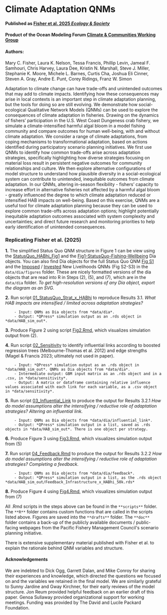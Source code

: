 # Climate Adaptation QNMs

#### Published as [Fisher et al. 2025 *Ecology & Society*](doi.org)

#### Product of the Ocean Modeling Forum [Climate & Communities Working Group](https://oceanmodelingforum.org/working-groups/climate-and-communities/)

#### Authors:
Mary C. Fisher, Laura K. Nelson, Tessa Francis, Phillip Levin, Jameal F. Samhouri, Chris Harvey, Laura Dee, Kristin N. Marshall, Steve J. Miller, Stephanie K. Moore, Michele L. Barnes, Curtis Cha, Joshua Eli Cinner, Steven A. Gray, Andre E. Punt, Corey Ridings, Franz W. Simon


Adaptation to climate change can have trade-offs and unintended outcomes that may add to climate impacts. Identifying how these consequences may arise in local contexts is an important step in climate adaptation planning, but the tools for doing so are still evolving. We demonstrate how social-ecological Qualitative Network Models (QNMs) can be used to explore the consequences of climate adaptation in fisheries. Drawing on the dynamics of fishers’ participation in the U.S. West Coast Dungeness crab fishery, we simulate a climate-intensified harmful algal bloom in a model fishing community and compare outcomes for human well-being, with and without climate adaptation. We consider a range of climate adaptations, from coping mechanisms to transformational adaptation, based on actions identified during participatory scenario planning initiatives. We first use QNMs to identify how common trade-offs arise across adaptation strategies, specifically highlighting how diverse strategies focusing on material loss result in persistent negative outcomes for community relationships and culture. We then explore alternative configurations of model structure to understand how plausible diversity in a social-ecological system can contribute to unintended, inequitable outcomes from climate adaptation. In our QNMs, altering in-season flexibility - fishers’ capacity to increase effort in alternative fisheries not affected by a harmful algal bloom - greatly influenced the degree to which climate adaptation reduced or intensified HAB impacts on well-being. Based on this exercise, QNMs are a useful tool for climate adaptation planning because they can be used to explore common trade-offs across adaptation options; highlight potentially inequitable adaptation outcomes associated with system complexity and uncertainties; and direct future research and monitoring priorities to help early identification of unintended consequences.

### Replicating Fisher et al. (2025)

**1.** The simplified Status Quo QNM structure in Figure 1 can be view using the [StatusQuo_HABhi_Fig1](https://github.com/mfisher5/ClimateAdaptationQNMs/blob/main/data/dia/figures/StatusQuo_HABhi_Fig1.dia) and the [Fig1-StatusQuo-Fishing-Wellbeing](https://github.com/mfisher5/ClimateAdaptationQNMs/blob/main/data/dia/figures/Fig1-StatusQuo-Fishing-Wellbeing.dia) Dia objects. You can also find Dia objects for the full Status Quo QNM [Fig S1](https://github.com/mfisher5/ClimateAdaptationQNMs/blob/main/data/dia/figures/StatusQuo_HABhi_illustration_FigS1.dia) and the [Imposed](https://github.com/mfisher5/ClimateAdaptationQNMs/blob/main/data/dia/figures/LivelihoodDiversify-1_HABhi_illustration.dia) / [Invested](https://github.com/mfisher5/ClimateAdaptationQNMs/blob/main/data/dia/figures/LivelihoodDiversify-2_HABhi_illustration.dia) New Livelihoods QNMs (Fig S2-S3) in the `data/dia/figures` folder. These are nicely formatted versions of the dia objects that are read into R in Steps (2), (5), and (7), which are in the `data/dia` folder. *To get high-resolution versions of any Dia object, export the diagram as an SVG.*

**2.** Run script [01_StatusQuo_Strat_x_HABhi](https://github.com/mfisher5/ClimateAdaptationQNMs/blob/main/scripts/01_StatusQuo_Strat_x_HABhi.Rmd) to reproduce Results 3.1. *What HAB impacts are intensified / limited across adaptation strategies?* 
		
		- Input: QNMs as Dia objects from *data/dia*. 
		- Output: *QPress* simulation output as an .rds object in *data/HAB_sim_out*.

**3.** Produce Figure 2 using script [Fig2.Rmd](https://github.com/mfisher5/ClimateAdaptationQNMs/blob/main/scripts/Fig2.Rmd), which visualizes simulation output from (2).

**4.** Run script [02_Sensitivity](https://github.com/mfisher5/ClimateAdaptationQNMs/blob/main/scripts/02_Sensitivity.Rmd) to identify influential links according to boosted regression trees (Melbourne-Thomas et al. 2012) and edge strengths (Magel & Francis 2023; ultimately not used in paper). 

		- Input: *QPress* simulation output as an .rds object in *data/HAB_sim_out*. QNMs as Dia objects from *data/dia*. 
		- Intermediate output: GBM input matrix as an .rds object and in a .csv, in *data/sensitivity*.
		- Output: A matrix or dataframe containing relative influence values associated with each link for each variable, as a .csv object in *data/sensitivity*.

**5.** Run script [03_Influential_Link](https://github.com/mfisher5/ClimateAdaptationQNMs/blob/main/scripts/03_Influential_Link.Rmd) to produce the output for Results 3.2.1 *How do model assumptions alter the intensifying / reductive role of adaptation strategies? Altering an influential link.* 
		
		- Input: QNMs as Dia objects from *data/dia/influential_link*. 
		- Output: *QPress* simulation output in a list, saved as .rds objects in *data/HAB_sim_out*. There is one object per strategy.

**6.** Produce Figure 3 using [Fig3.Rmd](https://github.com/mfisher5/ClimateAdaptationQNMs/blob/main/scripts/Fig3.Rmd), which visualizes simulation output from (5)

**7.** Run script [04_Feedback.Rmd](https://github.com/mfisher5/ClimateAdaptationQNMs/blob/main/scripts/04_Feedback.Rmd) to produce the output for Results 3.2.2 *How do model assumptions alter the intensifying / reductive role of adaptation strategies? Completing a feedback.*
		
		- Input: QNMs as Dia objects from *data/dia/feedback*. 
		- Output: *QPress* simulation output in a list, as the .rds object *data/HAB_sim_out/Feedback_Infrastructure_x_HABhi_50k.rds*

**8.** Produce Figure 4 using [Fig4.Rmd](https://github.com/mfisher5/ClimateAdaptationQNMs/blob/main/scripts/Fig4.Rmd), which visualizes simulation output from (7)


All .Rmd scripts in the steps above can be found in the `**scripts**` folder. The `**R**` folder contains custom functions that are called in the scripts listed above. Figures are saved into the `**drafts**` folder. The `**doc**` folder contains a back-up of the publicly available documents / public-facing webpages from the Pacific Fishery Management Council's scenario planning initiative.

There is extensive supplementary material published with Fisher et al. to explain the rationale behind QNM variables and structure.

#### Acknowledgements
We are indebted to Dick Ogg, Garrett Dalan, and Mike Conroy for sharing their experiences and knowledge, which directed the questions we focused on and the variables we retained in the final model. We are similarly grateful to Sunny Jardine and Gway Kirchner, for their early reviews of the model structure. Jon Reum provided helpful feedback on an earlier draft of this paper. Genoa Sullaway provided organizational support for working meetings. Funding was provided by The David and Lucile Packard Foundation.
